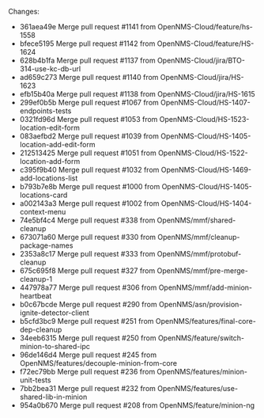 Changes: 
*   361aea49e Merge pull request #1141 from OpenNMS-Cloud/feature/hs-1558
*   bfece5195 Merge pull request #1142 from OpenNMS-Cloud/feature/HS-1624
*   628b4b1fa Merge pull request #1137 from OpenNMS-Cloud/jira/BTO-314-use-kc-db-url
*   ad659c273 Merge pull request #1140 from OpenNMS-Cloud/jira/HS-1623
*   efb15b40a Merge pull request #1138 from OpenNMS-Cloud/jira/HS-1615
*   299ef0b5b Merge pull request #1067 from OpenNMS-Cloud/HS-1407-endpoints-tests
*   0321fd96d Merge pull request #1053 from OpenNMS-Cloud/HS-1523-location-edit-form
*   083aefbd2 Merge pull request #1039 from OpenNMS-Cloud/HS-1405-location-add-edit-form
*   212513425 Merge pull request #1051 from OpenNMS-Cloud/HS-1522-location-add-form
*   c395f9b40 Merge pull request #1032 from OpenNMS-Cloud/HS-1469-add-locations-list
*   b793b7e8b Merge pull request #1000 from OpenNMS-Cloud/HS-1405-locations-card
*   a002143a3 Merge pull request #1002 from OpenNMS-Cloud/HS-1404-context-menu
*   74e5bf4c4 Merge pull request #338 from OpenNMS/mmf/shared-cleanup
*   673071a60 Merge pull request #330 from OpenNMS/mmf/cleanup-package-names
*   2353a8c17 Merge pull request #333 from OpenNMS/mmf/protobuf-cleanup
*   675c695f8 Merge pull request #327 from OpenNMS/mmf/pre-merge-cleanup-1
*   447978a77 Merge pull request #306 from OpenNMS/mmf/add-minion-heartbeat
*   b0c67bcde Merge pull request #290 from OpenNMS/asn/provision-ignite-detector-client
*   b5cfd3bc9 Merge pull request #251 from OpenNMS/features/final-core-dep-cleanup
*   34eeb6315 Merge pull request #250 from OpenNMS/feature/switch-minion-to-shared-ipc
*   96de146d4 Merge pull request #245 from OpenNMS/features/decouple-minion-from-core
*   f72ec79bb Merge pull request #236 from OpenNMS/features/minion-unit-tests
*   7bb2bea31 Merge pull request #232 from OpenNMS/features/use-shared-lib-in-minion
*   954a0b670 Merge pull request #208 from OpenNMS/feature/minion-ng
